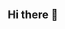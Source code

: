 ## Hi there 👋

<!--
**M-Arkan-Raihan-Nugraha/M-Arkan-Raihan-Nugraha** is a ✨ _special_ ✨ repository because its `README.md` (this file) appears on your GitHub profile.

Here are some ideas to get you started:

- 🔭 I’m currently working on Dart & PHP
- 🌱 I’m currently learning Dart & PHP
- 😄 Hobby: Futsal
- ⚡ Fun fact: I am a student at SMK Negeri 1 Cianjur
-->
